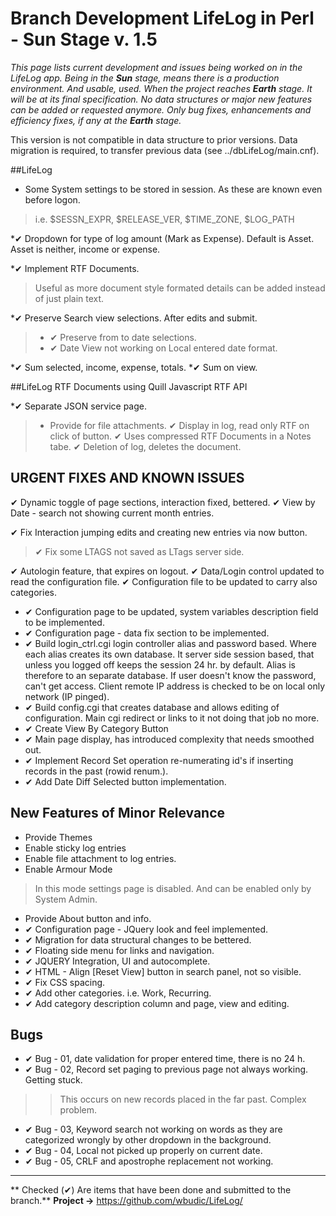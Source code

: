 # Branch Development LifeLog in Perl - Sun Stage v. 1.5

*This page lists current development and issues being worked on in the LifeLog app. Being in the **Sun** stage, means there is a production environment. And usable, used. When the project reaches **Earth** stage. It will be at its final specification. No data structures or major new features can be added or requested anymore. Only bug fixes, enhancements and efficiency fixes, if any at the **Earth** stage.*

This version is not compatible in data structure to prior versions. Data migration is required, to transfer previous data (see ../dbLifeLog/main.cnf).

##LifeLog 

* Some System settings to be stored in session. As these are  known even before logon.
> i.e. $SESSN_EXPR, $RELEASE_VER, $TIME_ZONE, $LOG_PATH

*&#10004; Dropdown for type of log amount (Mark as Expense). Default is Asset. Asset is neither, income or expense.


*&#10004; Implement RTF Documents.
> Useful as more document style formated details can be added instead of just plain text.

*&#10004; Preserve Search view selections. After edits and submit.
> * &#10004; Preserve from to date selections.
> * &#10004; Date View not working on Local entered date format.

*&#10004; Sum selected, income, expense, totals. 
*&#10004; Sum on view.

##LifeLog RTF Documents using Quill Javascript RTF API

*&#10004; Separate JSON service page.
>* Provide for file attachments. 
> &#10004; Display in log, read only RTF on click of button.
> &#10004; Uses compressed RTF Documents in a Notes tabe.
>&#10004; Deletion of log, deletes the document.

 
## URGENT FIXES AND KNOWN ISSUES
&#10004; Dynamic toggle of page sections, interaction fixed, bettered.
&#10004; View by Date - search not showing current month entries.

&#10004; Fix Interaction jumping edits and creating new entries via now button.
>&#10004;  Fix some LTAGS not saved as LTags server side.

&#10004; Autologin feature, that expires on logout.
&#10004; Data/Login control updated to read the configuration file.
&#10004; Configuration file to be updated to carry also categories.
* &#10004; Configuration page to be updated, system variables description field to be implemented.
* &#10004; Configuration page - data fix section to be implemented.
* &#10004; Build login_ctrl.cgi login controller alias and password based. Where each alias creates its own database. It server side session based, that unless you logged off keeps the session 24 hr. by default. Alias is therefore to an separate database. If user doesn't know the password, can't get access. Client remote IP address is checked to be on local only network (IP pinged).
* &#10004; Build config.cgi that creates database and allows editing of configuration. Main cgi redirect or links to it not doing that job no more.
* &#10004; Create View By Category Button
* &#10004; Main page display, has introduced complexity that needs smoothed out.
* &#10004; Implement Record Set operation re-numerating id's if inserting records in the past (rowid renum.).
* &#10004; Add Date Diff Selected button implementation.


## New Features of Minor Relevance
* Provide Themes
* Enable sticky log entries
* Enable file attachment to log entries.
* Enable Armour Mode
> In this mode settings page is disabled. And can be enabled only by System Admin.
* Provide About button and info.
* &#10004; Configuration page - JQuery look and feel implemented.
* &#10004; Migration for data structural changes to be bettered.
* &#10004; Floating side menu for links and navigation.
* &#10004; JQUERY Integration, UI and autocomplete.
* &#10004; HTML - Align [Reset View] button in search panel, not so visible.
* &#10004; Fix CSS spacing.
* &#10004; Add other categories. i.e. Work, Recurring.
* &#10004; Add category description column and page, view and editing.

## Bugs
* &#10004; Bug - 01, date validation for proper entered time, there is no 24 h.
* &#10004; Bug - 02, Record set paging to previous page not always working. Getting stuck.
>> This occurs on new records placed in the far past. Complex problem.
* &#10004; Bug - 03, Keyword search not working on words as they are categorized wrongly by other dropdown in the background.
* &#10004; Bug - 04, Local not picked up properly on current date.
* &#10004; Bug - 05, CRLF and apostrophe replacement not working.
***

** Checked (&#10004;) Are items that have been done and submitted to the branch.**
**Project ->**  https://github.com/wbudic/LifeLog/
